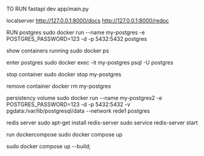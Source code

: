TO RUN
fastapi dev app/main.py

localserver
http://127.0.0.1:8000/docs
http://127.0.0.1:8000/redoc


RUN postgres
sudo docker run --name my-postgres -e POSTGRES_PASSWORD=123 -d -p 5432:5432 postgres  

show containers running
sudo docker ps   

enter postgres
sudo docker exec -it my-postgres psql -U postgres

stop container 
sudo docker stop my-postgres

remove container
docker rm my-postgres

persistency volume
sudo docker run --name my-postgres2 -e POSTGRES_PASSWORD=123 -d -p 5432:5432 -v pgdata:/var/lib/postgresql/data --network rede1 postgres


redis server
sudo apt-get install redis-server
sudo service redis-server start


run dockercompose 
sudo docker compose up


 sudo docker compose up --build;